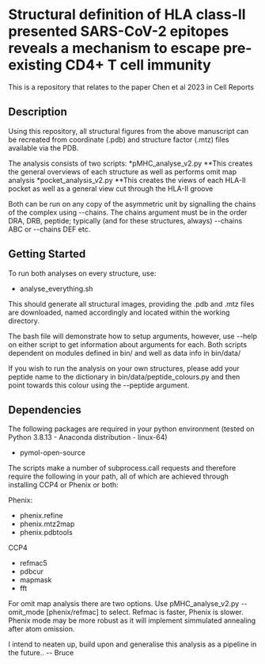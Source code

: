 # Structural definition of HLA class-II presented SARS-CoV-2 epitopes reveals a mechanism to escape pre-existing CD4+ T cell immunity 
This is a repository that relates to the paper Chen et al 2023 in Cell Reports

## Description

Using this repository, all structural figures from the above manuscript can be recreated from coordinate (.pdb) and structure factor (.mtz) files available via the PDB.

The analysis consists of two scripts:
*pMHC_analyse_v2.py
**This creates the general overviews of each structure as well as performs omit map analysis
*pocket_analysis_v2.py
**This creates the views of each HLA-II pocket as well as a general view cut through the HLA-II groove
	
Both can be run on any copy of the asymmetric unit by signalling the chains of the complex using --chains. 
The chains argument must be in the order DRA, DRB, peptide; typically (and for these structures, always) --chains ABC or --chains DEF etc.

## Getting Started

To run both analyses on every structure, use:
* analyse_everything.sh

This should generate all structural images, providing the .pdb and .mtz files are downloaded, named accordingly and located within the working directory.

The bash file will demonstrate how to setup arguments, however, use --help on either script to get information about arguments for each.
Both scripts dependent on modules defined in bin/ and well as data info in bin/data/

If you wish to run the analysis on your own structures, please add your peptide name to the dictionary in bin/data/peptide_colours.py and then point towards this colour using the --peptide argument. 

## Dependencies

The following packages are required in your python environment (tested on Python 3.8.13 - Anaconda distribution - linux-64)
* pymol-open-source
 
 The scripts make a number of subprocess.call requests and therefore require the following in your path, all of which are achieved through installing CCP4 or Phenix or both:
 
 Phenix:
* phenix.refine
* phenix.mtz2map
* phenix.pdbtools
 
 CCP4

* refmac5
* pdbcur
* mapmask
* fft
 
 For omit map analysis there are two options. Use pMHC_analyse_v2.py --omit_mode [phenix/refmac] to select. Refmac is faster, Phenix is slower. Phenix mode may be more robust as it will implement simmulated annealing after atom omission.

I intend to neaten up, build upon and generalise this analysis as a pipeline in the future..
-- Bruce